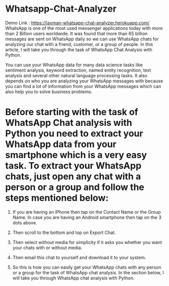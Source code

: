 # Whatsapp-Chat-Analyzer

Demo Link : https://laxman-whatsapp-chat-analyzer.herokuapp.com/
WhatsApp is one of the most used messenger applications today with more than 2 Billion users worldwide. It was found that more than 65 billion messages are sent on WhatsApp daily so we can use WhatsApp chats for analyzing our chat with a friend, customer, or a group of people. In this article, I will take you through the task of WhatsApp Chat Analysis with Python.

You can use your WhatsApp data for many data science tasks like sentiment analysis, keyword extraction, named entity recognition, text analysis and several other natural language processing tasks. It also depends on who you are analyzing your WhatsApp messages with because you can find a lot of information from your WhatsApp messages which can also help you to solve business problems.

# Before starting with the task of WhatsApp Chat analysis with Python you need to extract your WhatsApp data from your smartphone which is a very easy task. To extract your WhatsApp chats, just open any chat with a person or a group and follow the steps mentioned below:

1. If you are having an iPhone then tap on the Contact Name or the Group Name. In case you are having an Android smartphone then tap on the 3 dots above.

2. Then scroll to the bottom and top on Export Chat.

3. Then select without media for simplicity if it asks you whether you want your chats with or without media.

4. Then email this chat to yourself and download it to your system.

5. So this is how you can easily get your WhatsApp chats with any person or a group for the task of WhatsApp chat analysis. In the section below, I will take you through WhatsApp chat analysis with Python.
